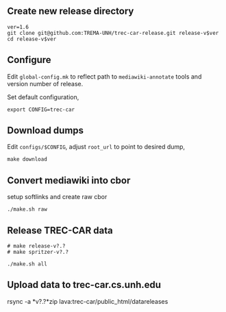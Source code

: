 Create new release directory
----------------------------

```
ver=1.6
git clone git@github.com:TREMA-UNH/trec-car-release.git release-v$ver
cd release-v$ver
```

Configure
---------

Edit `global-config.mk` to reflect path to `mediawiki-annotate` tools and
version number of release.

Set default configuration,
```
export CONFIG=trec-car
```

Download dumps
--------------

Edit `configs/$CONFIG`, adjust `root_url` to point to desired dump,
```
make download
```


Convert mediawiki into cbor
---------------------------

setup softlinks and create raw cbor
```
./make.sh raw
```

Release TREC-CAR data
---------------------

```
# make release-v?.?
# make spritzer-v?.?

./make.sh all
```

Upload data to trec-car.cs.unh.edu
----------------------------------
rsync -a *v?.?*zip lava:trec-car/public_html/datareleases



